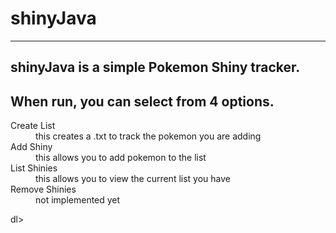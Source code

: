 # shinyJava

---

## shinyJava is a simple Pokemon Shiny tracker. 

## When run, you can select from 4 options.

<dl>
	<dt>Create List</dt>
		<dd>this creates a .txt to track the pokemon you are adding</dd>
	<dt>Add Shiny</dt>
		<dd>this allows you to add pokemon to the list</dd>
	<dt>List Shinies</dt>
		<dd>this allows you to view the current list you have</dd>
	<dt>Remove Shinies</dt>
		<dd>not implemented yet</dd>
</dl>dl>